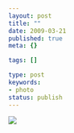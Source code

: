 ```yaml
---
layout: post
title: ""
date: 2009-03-21
published: true
meta: {}

tags: []

type: post
keywords:
- photo
status: publish
---
```

![](http://media.eick.us/2011/05/4Lbi8pbnElc3r7je4mhLe0HJo1_500.jpg)<br /><br />
